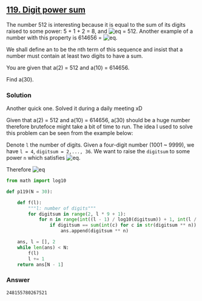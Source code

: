 ## **[119. Digit power sum](https://projecteuler.net/problem=119)**

The number 512 is interesting because it is equal to the sum of its digits raised to some power: 5 + 1 + 2 = 8, and ![eq](https://latex.codecogs.com/gif.latex?8^3) = 512.
Another example of a number with this property is 614656 = ![eq](https://latex.codecogs.com/gif.latex?28^4).

We shall define an to be the nth term of this sequence and insist that a number must contain at least two digits to have a sum.

You are given that a(2) = 512 and a(10) = 614656.

Find a(30).

### Solution

Another quick one. Solved it during a daily meeting xD

Given that a(2) = 512 and a(10) = 614656, a(30) should be a huge number therefore brutefoce might take a bit of time to run. The idea I used to solve this problem can be seen from the example below:

Denote `l` the number of digits. Given a four-digit number (1001 ~ 9999), we have `l = 4`, `digitsum = 2,..., 36`. We want to raise the `digitsum` to some power `n` which satisfies ![eq](https://latex.codecogs.com/gif.latex?1001\leqslant&space;{\texttt{digitsum}}^n&space;\leqslant&space;9999). 

Therefore ![eq](https://latex.codecogs.com/gif.latex?log_{\texttt{digitsum}}(1001)&space;\leqslant&space;n&space;\leqslant&space;log_{\texttt{digitsum}}(9999))

```python
from math import log10

def p119(N = 30):

    def f(l):
        """l: number of digits"""
        for digitsum in range(2, l * 9 + 1):
            for n in range(int((l - 1) / log10(digitsum)) + 1, int(l / log10(digitsum)) + 1):
                if digitsum == sum(int(c) for c in str(digitsum ** n)):
                    ans.append(digitsum ** n)

    ans, l = [], 2
    while len(ans) < N:
        f(l)
        l += 1
    return ans[N - 1]
```

### Answer 
`248155780267521`
